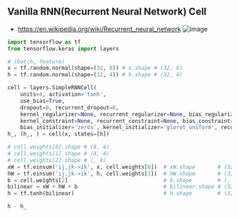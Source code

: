## Vanilla RNN(Recurrent Neural Network) Cell
- https://en.wikipedia.org/wiki/Recurrent_neural_network
![image](https://user-images.githubusercontent.com/56889151/151692305-7a58363c-b9a2-483b-a814-2f35a90780ea.png)

```python
import tensorflow as tf
from tensorflow.keras import layers

# (batch, feature)
x = tf.random.normal(shape=(32, 8)) # x.shape # (32, 8) 
h = tf.random.normal(shape=(32, 4)) # h.shape # (32, 4) 

cell = layers.SimpleRNNCell(
    units=4, activation='tanh',  
    use_bias=True,   
    dropout=0, recurrent_dropout=0,
    kernel_regularizer=None, recurrent_regularizer=None, bias_regularizer=None, activity_regularizer=None, 
    kernel_constraint=None, recurrent_constraint=None, bias_constraint=None,
    bias_initializer='zeros', kernel_initializer='glorot_uniform', recurrent_initializer='orthogonal')
h_, (h_, ) = cell(x, states=[h])

# cell.weights[0].shape # (8, 4)
# cell.weights[1].shape # (4, 4)
# cell.weights[2].shape # (, 4)
xW = tf.einsum('ij,jk->ik', x, cell.weights[0])  # xW.shape       # (32, 4)
hW = tf.einsum('ij,jk->ik', h, cell.weights[1])  # hW.shape       # (32, 4)
b = cell.weights[2]                              # b.shape        # (, 4)
bilinear = xW + hW + b                           # bilinear.shape # (32, 4)
h = tf.tanh(bilinear)                            # h.shape        # (32, 4)

h - h_
```
